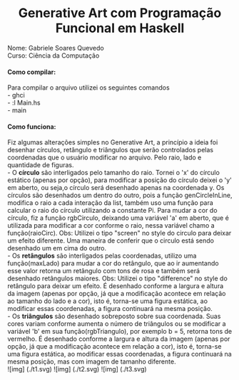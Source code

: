 <h1 align="center"> Generative Art com Programação Funcional em Haskell</h1>
Nome: Gabriele Soares Quevedo <br/>
Curso: Ciência da Computação <br/>

<h4> Como compilar: </h4>
Para compilar o arquivo utilizei os seguintes comandos <br/>
      - ghci <br/>
      - :l Main.hs <br/>
      - main <br/>
 
<h4>Como funciona: </h4>
Fiz algumas alterações simples no Generative Art, a princípio a ideia foi desenhar círculos, retângulo e triângulos que serão controlados pelas coordenadas que o usuário modificar no arquivo. Pelo raio, lado e quantidade de figuras. </br>
- O <b>círculo</b> são interligados pelo tamanho do raio. Tornei o 'x' do círculo estático (apenas por opção), para modificar a posição do círculo deixei o 'y' em aberto, ou seja,o círculo será desenhado apenas na coordenada y. Os círculos são desenhados um dentro do outro, pois a função genCircleInLine, modifica o raio a cada interação da list, também uso uma função para calcular o raio do círculo utilizando a constante Pi. Para mudar a cor do círculo, fiz a função rgbCirculo, deixando uma variável 'a' em aberto, que é utilizada para modificar a cor conforme o raio, nessa variável chamo a função(raioCirc). Obs: Utilizei o tipo "screen" no style do circulo para deixar um efeito diferente. Uma maneira de conferir que o circulo está sendo desenhado um em cima do outro.</br>
- Os <b>retângulos</b> são interligados pelas coordenadas, utilizo uma função(maxLado) para mudar a cor do retângulo, que ao ir aumentando esse valor retorna um retângulo com tons de rosa e também será desenhado retângulos maiores. Obs: Utilizei o tipo "difference" no style do retângulo para deixar um efeito. É desenhado conforme a largura e altura da imagem (apenas por opção, já que a modificação acontece em relação ao tamanho do lado e a cor), isto é, torna-se uma figura estática, ao modificar essas coordenadas, a figura continuará na mesma posição.</br>
- Os <b>triângulos</b> são desenhado sobreposto sobre sua coordenada. Suas cores variam conforme aumenta o número de triângulos ou se modificar a variável 'b' em sua função(rgbTriangulo), por exemplo b = 5, retorna tons de vermelho. É desenhado conforme a largura e altura da imagem (apenas por opção, já que a modificação acontece em relação a cor), isto é, torna-se uma figura estática, ao modificar essas coordenadas, a figura continuará na mesma posição, mas com imagem de tamanho diferente. <br>
![img] (./t1.svg)
![img] (./t2.svg)
![img] (./t3.svg)

